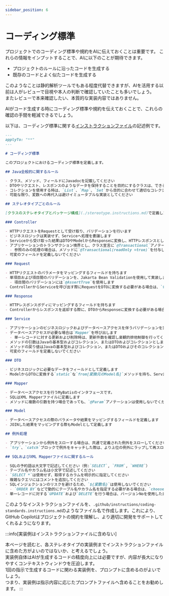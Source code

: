 ```yaml
---
sidebar_position: 6
---
```


# コーディング標準

プロジェクトでのコーディング標準や規約をAIに伝えておくことは重要です。
これらの情報をインプットすることで、AIに以下のことが期待できます。

- プロジェクトのルールに沿ったコードを生成する
- 既存のコードとよく似たコードを生成する

このようなことは静的解析ツールでもある程度代替できますが、AIを活用する以前は人がレビューで目視や本人の判断で確認していたことも多いでしょう。  
またレビューで本来確認したい、本質的な実装内容ではありません。

AIがコード生成する時にコーディング標準や規約を伝えておくことで、これらの確認の手間を軽減できるでしょう。

以下は、コーディング標準に関する[インストラクションファイル](../../shared-instructions-prompts)の記述例です。

```markdown
---
applyTo: "**"
---

# コーディング標準

このプロジェクトにおけるコーディング標準を定義します。  

## Java全般的に関するルール

- クラス、メソッド、フィールドにJavadocを記載してください
- DTOやリクエスト、レスポンスのようなデータを保持することを目的にするクラスは、できる限りRecordsを使用してください
- コレクションを使用する時は、`List`、`Map`、`Set`から目的に合わせて適切なコレクションおよび実装クラスを選択してください
- 可能な限り、変数への再代入は避けイミュータブルな実装としてください

## ステレオタイプごとのルール

[クラスのステレオタイプとパッケージ構成](./stereotype.instructions.md)で定義した各クラスの責務にもとづき、以下のルールに従って実装してください。

### Controller

- HTTPリクエストをRequestとして受け取り、バリデーションを行います
- ビジネスロジックは実装せず、Serviceへ処理を委譲します
- Serviceから受け取った結果はDTOやModelからResponseに変換し、HTTPレスポンスとして返却します
- アプリケーションのトランザクション境界とし、クラス宣言に`@Transactional`アノテーションを付与します
  - 参照のみの処理の場合は、メソッドに`@Transactional(readOnly =true)`を付与します
- 可変のフィールドを定義しないでください

### Request

- HTTPリクエストのパラメータをマッピングするフィールドを持ちます
- 単項目および項目間のバリデーションを、Jakarta Bean Validationを使用して実装します
  - 項目間のバリデーションには`@AssertTrue`を使用します
- ControllerからServiceを呼び出す際にRequestをDTOに変換する必要がある場合は、`to[変換先のDTO名]`メソッドを定義して変換します

### Response

- HTTPレスポンスボディにマッピングするフィールドを持ちます
- Controllerからレスポンスを返却する際に、DTOからResponseに変換する必要がある場合は`static`な`from[変換元のDTO名名]`メソッドを定義して変換します

### Service

- アプリケーションのビジネスロジックおよびデータベースアクセスを伴うバリデーションを実装します
- データベースアクセスが必要な場合は`Mapper`を呼び出します
  - 単一レコードに対する更新および削除時は、更新件数を確認し楽観的排他制御を行ってください
- メソッドの引数はJavaの基本型およびコレクション、またはDTOおよびコレクションとします
- メソッドの戻り値はJavaの基本型およびコレクション、またはDTOおよびそのコレクションとします
- 可変のフィールドを定義しないでください

### DTO

- ビジネスロジックに必要なデータをフィールドとして定義します
- ModelからDTOに変換する`static`な`from[変換元のModel名]`メソッドを持ち、Serviceからの戻り値として使用します

### Mapper

- データベースアクセスを行うMyBatisのインタフェースです。
- SQLはXML Mapperファイルに定義します
- メソッドに複数の引数を持つ場合であっても、`@Param`アノテーションは使用しないでください

### Model

- データベースアクセスの際のパラメータや結果をマッピングするフィールドを定義します
- JOINした結果をマッピングする際もModelとして定義します

## 例外処理

- アプリケーションから例外をスローする場合は、共通で定義された例外をスローしてください
- `try`、`catch`ブロックで例外をキャッチした際は、より上位の例外にラップして再スローするか、ログ出力を行ってください

## SQLおよびXML Mapperファイルに関するルール

- SQLの予約語は大文字で記述してください（例:`SELECT`, `FROM`, `WHERE`）
- テーブル名やカラム名は小文字で記述してください
- `SELECT *`は使用せず、取得するカラムを明示的に指定してください
- 複雑なクエリにはコメントを追加してください
- SQLインジェクションのリスクを避けるため、`${変数名}`は使用しないでください
  - `ORDER BY`などで動的にテーブル名やカラム名を指定する必要がある場合は、`choose`および`when`などの条件分岐と組み合わせて表現するようにしてください
- 単一レコードに対する`UPDATE`および`DELETE`を行う場合は、バージョンNoを使用した楽観的排他制御を行ってください
```

このようなインストラクションファイルを、`.github/instructions/coding-standards.instructions.md`のようなファイル名で作成します。これにより、GitHub Copilotはプロジェクトの規約を理解し、より適切に開発をサポートしてくれるようになります。

<!-- textlint-disable ja-technical-writing/ja-no-mixed-period -->
<!-- textlint-disable jtf-style/4.3.2.大かっこ［］ -->
:::info[実装例はインストラクションファイルに含めない]
<!-- textlint-enable jtf-style/4.3.2.大かっこ［］ -->
<!-- textlint-enable ja-technical-writing/ja-no-mixed-period -->
本ページを読むと、各ステレオタイプの実装例までインストラクションファイルに含めた方がよいのではないか、と考えるでしょう。  
実装例自体はAIが生成するコードの精度向上には必要ですが、内容が長大になりやすくコンテキストウィンドウを圧迫します。  
1回の指示で生成するコードに関わる実装例を、プロンプトに含めるのがよいでしょう。  
つまり、実装例は指示内容に応じたプロンプトファイルへ含めることをお勧めします。
:::
